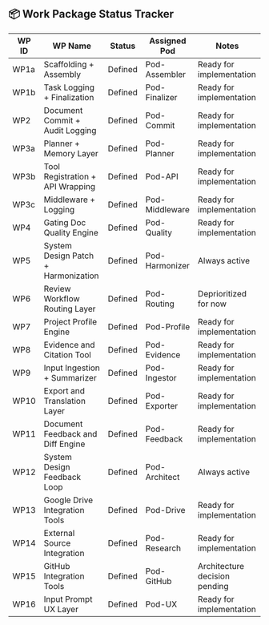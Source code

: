 ## 📦 Work Package Status Tracker

| WP ID  | WP Name                              | Status     | Assigned Pod     | Notes                                                                 |
|--------|---------------------------------------|------------|------------------|-----------------------------------------------------------------------|
| WP1a   | Scaffolding + Assembly               | Defined    | Pod-Assembler    | Ready for implementation                                              |
| WP1b   | Task Logging + Finalization          | Defined    | Pod-Finalizer    | Ready for implementation                                              |
| WP2    | Document Commit + Audit Logging      | Defined    | Pod-Commit       | Ready for implementation                                              |
| WP3a   | Planner + Memory Layer               | Defined    | Pod-Planner      | Ready for implementation                                              |
| WP3b   | Tool Registration + API Wrapping     | Defined    | Pod-API          | Ready for implementation                                              |
| WP3c   | Middleware + Logging                 | Defined    | Pod-Middleware   | Ready for implementation                                              |
| WP4    | Gating Doc Quality Engine            | Defined    | Pod-Quality      | Ready for implementation                                              |
| WP5    | System Design Patch + Harmonization  | Defined    | Pod-Harmonizer   | Always active                                                         |
| WP6    | Review Workflow Routing Layer        | Defined    | Pod-Routing      | Deprioritized for now                                                 |
| WP7    | Project Profile Engine               | Defined    | Pod-Profile      | Ready for implementation                                              |
| WP8    | Evidence and Citation Tool           | Defined    | Pod-Evidence     | Ready for implementation                                              |
| WP9    | Input Ingestion + Summarizer         | Defined    | Pod-Ingestor     | Ready for implementation                                              |
| WP10   | Export and Translation Layer         | Defined    | Pod-Exporter     | Ready for implementation                                              |
| WP11   | Document Feedback and Diff Engine    | Defined    | Pod-Feedback     | Ready for implementation                                              |
| WP12   | System Design Feedback Loop          | Defined    | Pod-Architect    | Always active                                                         |
| WP13   | Google Drive Integration Tools       | Defined    | Pod-Drive        | Ready for implementation                                              |
| WP14   | External Source Integration          | Defined    | Pod-Research     | Ready for implementation                                              |
| WP15   | GitHub Integration Tools             | Defined    | Pod-GitHub       | Architecture decision pending                                         |
| WP16   | Input Prompt UX Layer                | Defined    | Pod-UX           | Ready for implementation                                              |